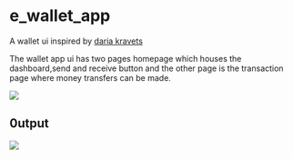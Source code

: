 
# e_wallet_app

A wallet ui inspired by [daria kravets](https://dribbble.com/shots/19727846-Money-Transfer-App)

The wallet app ui has two pages homepage which houses the dashboard,send and receive button and the other page is the transaction page where money transfers can be made.



![](https://github.com/emjaycodes/Transfer./blob/master/walletui.png)

## 0utput
![](https://github.com/emjaycodes/Transfer./blob/master/wallet.gif)


